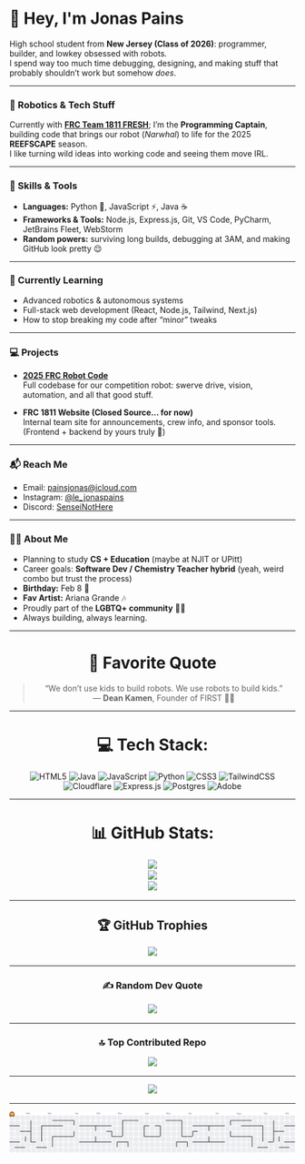 # 👋 Hey, I'm Jonas Pains  
High school student from **New Jersey (Class of 2026)**: programmer, builder, and lowkey obsessed with robots.  
I spend way too much time debugging, designing, and making stuff that probably shouldn’t work but somehow *does*.  

---

### 🤖 Robotics & Tech Stuff
Currently with **[FRC Team 1811 FRESH](https://frc1811.com)**; I’m the **Programming Captain**, building code that brings our robot (*Narwhal*) to life for the 2025 **REEFSCAPE** season.  
I like turning wild ideas into working code and seeing them move IRL.

---

### 🧠 Skills & Tools
- **Languages:** Python 🐍, JavaScript ⚡, Java ☕  
- **Frameworks & Tools:** Node.js, Express.js, Git, VS Code, PyCharm, JetBrains Fleet, WebStorm  
- **Random powers:** surviving long builds, debugging at 3AM, and making GitHub look pretty 😌  

---

### 🌱 Currently Learning
- Advanced robotics & autonomous systems  
- Full-stack web development (React, Node.js, Tailwind, Next.js)  
- How to stop breaking my code after “minor” tweaks  

---

### 💻 Projects
- **[2025 FRC Robot Code](https://github.com/SenseiNotHere/2025Swerve)**  
  Full codebase for our competition robot: swerve drive, vision, automation, and all that good stuff.  

- **FRC 1811 Website (Closed Source... for now)**  
  Internal team site for announcements, crew info, and sponsor tools. (Frontend + backend by yours truly 👀)

---

### 📬 Reach Me
- Email: [painsjonas@icloud.com](mailto:painsjonas@icloud.com)  
- Instagram: [@le_jonaspains](https://instagram.com/le_jonaspains)  
- Discord: [SenseiNotHere](https://discord.com/users/961762463823593523)  

---

### 🧍‍♂️ About Me
- Planning to study **CS + Education** (maybe at NJIT or UPitt)  
- Career goals: **Software Dev / Chemistry Teacher hybrid** (yeah, weird combo but trust the process)  
- **Birthday:** Feb 8 🎉  
- **Fav Artist:** Ariana Grande 🎶  
- Proudly part of the **LGBTQ+ community** 🏳️‍🌈  
- Always building, always learning.  

---

<div align="center">

# 💬 Favorite Quote  
> “We don’t use kids to build robots. We use robots to build kids.”  
> — **Dean Kamen**, Founder of FIRST 🤖💙  

---

# 💻 Tech Stack:
![HTML5](https://img.shields.io/badge/html5-%23E34F26.svg?style=for-the-badge&logo=html5&logoColor=white) 
![Java](https://img.shields.io/badge/java-%23ED8B00.svg?style=for-the-badge&logo=openjdk&logoColor=white) 
![JavaScript](https://img.shields.io/badge/javascript-%23323330.svg?style=for-the-badge&logo=javascript&logoColor=%23F7DF1E) 
![Python](https://img.shields.io/badge/python-3670A0?style=for-the-badge&logo=python&logoColor=ffdd54) 
![CSS3](https://img.shields.io/badge/css3-%231572B6.svg?style=for-the-badge&logo=css3&logoColor=white) 
![TailwindCSS](https://img.shields.io/badge/tailwindcss-%2338B2AC.svg?style=for-the-badge&logo=tailwind-css&logoColor=white) 
![Cloudflare](https://img.shields.io/badge/Cloudflare-F38020?style=for-the-badge&logo=Cloudflare&logoColor=white) 
![Express.js](https://img.shields.io/badge/express.js-%23404d59.svg?style=for-the-badge&logo=express&logoColor=%2361DAFB) 
![Postgres](https://img.shields.io/badge/postgres-%23316192.svg?style=for-the-badge&logo=postgresql&logoColor=white) 
![Adobe](https://img.shields.io/badge/adobe-%23FF0000.svg?style=for-the-badge&logo=adobe&logoColor=white)

---

# 📊 GitHub Stats:
![](https://github-readme-stats.vercel.app/api?username=senseinothere&theme=github_dark_dimmed&hide_border=false&include_all_commits=true&count_private=true)<br/>
![](https://nirzak-streak-stats.vercel.app/?user=senseinothere&theme=github_dark_dimmed&hide_border=false)<br/>
![](https://github-readme-stats.vercel.app/api/top-langs/?username=senseinothere&theme=github_dark_dimmed&hide_border=false&include_all_commits=true&count_private=true&layout=compact)

---

## 🏆 GitHub Trophies
![](https://github-profile-trophy.vercel.app/?username=senseinothere&theme=radical&no-frame=false&no-bg=false&margin-w=4)

---

### ✍️ Random Dev Quote
![](https://quotes-github-readme.vercel.app/api?type=horizontal&theme=radical)

---

### 🔝 Top Contributed Repo
![](https://github-contributor-stats.vercel.app/api?username=senseinothere&limit=5&theme=dark&combine_all_yearly_contributions=true)

---

[![](https://visitcount.itsvg.in/api?id=senseinothere&icon=0&color=0)](https://visitcount.itsvg.in)

<!-- Proudly created with GPRM ( https://gprm.itsvg.in ) -->

---

<picture>
  <source media="(prefers-color-scheme: dark)" srcset="https://raw.githubusercontent.com/senseinothere/senseinothere/output/pacman-contribution-graph-dark.svg">
  <source media="(prefers-color-scheme: light)" srcset="https://raw.githubusercontent.com/senseinothere/senseinothere/output/pacman-contribution-graph.svg">
  <img alt="pacman contribution graph" src="https://raw.githubusercontent.com/senseinothere/senseinothere/output/pacman-contribution-graph.svg">
</picture>

</div>

